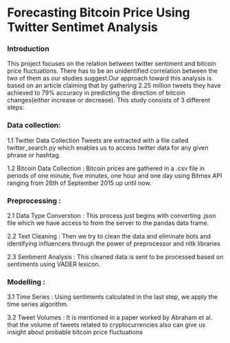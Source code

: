 # Forecasting Bitcoin Price Using Twitter Sentimet Analysis


### Introduction
This project focuses on the relation between twitter sentiment and bitcoin price fluctuations. There has to be an unidentified correlation between the two of them as our studies suggest.Our approach toward this analysis is based on an article claiming that by gathering 2.25 million tweets they have achieved to 79% accuracy in predicting the direction of bitcoin changes(either increase or decrease).
This study consists of 3 different steps:

### Data collection:
1.1 Twitter Data Collection
  Tweets are extracted with a file called twitter_search.py which enables us to access twitter data for any given phrase or hashtag.

1.2 Bitcoin Data Collection :
  Bitcoin prices are gathered in a .csv file in periods of one minute, five minutes, one hour and one day using Bitmex API ranging from 26th of September 2015
 up until now.
### Preprocessing :
2.1 Data Type Converstion :
  This process just begins with converting  .json file which we have access to from the server to   the pandas data frame.

2.2 Text Cleaning :
  Then we try to clean the data and eliminate bots and identifying influencers through the power of preprocessor and nltk libraries

2.3 Sentiment Analysis :
  This cleaned data is sent to be processed based on sentiments using VADER lexicon.
### Modelling :
3.1 Time Series :
Using sentiments calculated in the last step, we apply the time series algorithm.

3.2 Tweet Volumes :
It is mentioned in a paper worked by Abraham et al. that the volume of tweets related to cryptocurrencies also can give us insight about probable bitcoin price
fluctuations